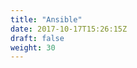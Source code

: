 ```yaml
---
title: "Ansible"
date: 2017-10-17T15:26:15Z
draft: false
weight: 30
---
```


<!--ts-->


<!-- Added by: morelly_t1, at: Fri 12 Feb 2021 02:36:38 PM CET -->

<!--te-->

